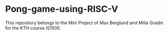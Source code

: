 # Pong-game-using-RISC-V
This repository belongs to the Mini Project of Max Berglund and Milla Gradin for the KTH course IS1500.
